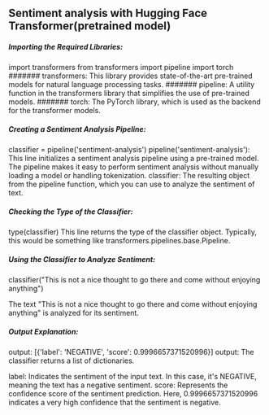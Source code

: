 ## Sentiment analysis with Hugging Face Transformer(pretrained model)

##### Importing the Required Libraries:
import transformers 
from transformers import pipeline
import torch <br>
####### transformers: This library provides state-of-the-art pre-trained models for natural language processing tasks. 
####### pipeline: A utility function in the transformers library that simplifies the use of pre-trained models. 
####### torch: The PyTorch library, which is used as the backend for the transformer models. 

##### Creating a Sentiment Analysis Pipeline:
classifier = pipeline('sentiment-analysis')
pipeline('sentiment-analysis'): This line initializes a sentiment analysis pipeline using a pre-trained model. The pipeline makes it easy to perform sentiment analysis without manually loading a model or handling tokenization.
classifier: The resulting object from the pipeline function, which you can use to analyze the sentiment of text.

##### Checking the Type of the Classifier:
type(classifier)
This line returns the type of the classifier object. Typically, this would be something like transformers.pipelines.base.Pipeline.

##### Using the Classifier to Analyze Sentiment:
classifier("This is not a nice thought to go there and come without enjoying anything")

The text "This is not a nice thought to go there and come without enjoying anything" is analyzed for its sentiment.

##### Output Explanation:

output: [{'label': 'NEGATIVE', 'score': 0.9996657371520996}]
output: The classifier returns a list of dictionaries.

label: Indicates the sentiment of the input text. In this case, it's NEGATIVE, meaning the text has a negative sentiment.
score: Represents the confidence score of the sentiment prediction. Here, 0.9996657371520996 indicates a very high confidence that the sentiment is negative.

